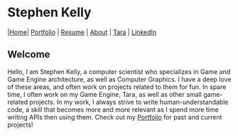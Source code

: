 # Stephen Kelly
|[Home](index.html)| [Portfolio](portfolio.html) | [Resume](resume.html) | [About](about.html) |  [Tara](https://github.com/Tara-Engine/Tara) | [LinkedIn](https://www.linkedin.com/in/stephen-kelly-898008216/)

## Welcome

Hello, I am Stephen Kelly, a computer scientist who specializes in Game and Game Engine architecture, as well as Computer Graphics. I have a deep love of these areas, and often work on projects related to them for fun. In spare time, I often work on my Game Engine, Tara, as well as other small game-related projects. In my work, I always strive to write human-understandable code, a skill that becomes more and more relevant as I spend more time writing APIs then using them. Check out my [Portfolio](portfolio.md) for past and current projects!




